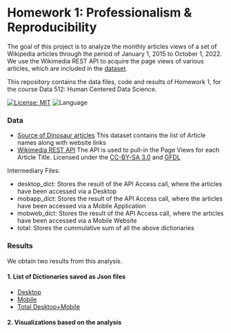 # Homework 1: Professionalism & Reproducibility 

The goal of this project is to analyze the monthly articles views of a set of Wikipedia articles through the period of January 1, 2015 to October 1, 2022. We use the Wikimedia REST API to acquire the page views of various articles, which are included in the [dataset](https://github.com/reeya26/data-512-homework_1/blob/main/data/dinosaur_genera.cleaned.SEPT.2022%20-%20dinosaur_genera.cleaned.SEPT.2022.csv).

This repository contains the data files, code and results of Homework 1, for the course Data 512: Human Centered Data Science.

[![License: MIT](https://img.shields.io/badge/License-MIT-yellow.svg)](https://github.com/reeya26/data-512-homework_1/blob/main/LICENSE) ![Language](https://img.shields.io/badge/language-python-blue.svg)

### Data 

- [Source of Dinosaur articles](https://docs.google.com/spreadsheets/d/1zfBNKsuWOFVFTOGK8qnTr2DmHkYK4mAACBKk1sHLt_k/edit?usp=sharing)
This dataset contains the list of Article names along with website links
- [Wikimedia REST API](https://wikimedia.org/api/rest_v1/#/Pageviews_data/get_metrics_pageviews_aggregate_project_access_agent_granularity_start_end) The API is used to pull-in the Page Views for each Article Title. Licensed under the [CC-BY-SA 3.0](https://creativecommons.org/licenses/by-sa/3.0/) and [GFDL](https://www.gnu.org/copyleft/fdl.html)

Intermediary Files:

- desktop_dict: Stores the result of the API Access call, where the articles have been accessed via a Desktop
- mobapp_dict: Stores the result of the API Access call, where the articles have been accessed via a Mobile Application
- mobweb_dict: Stores the result of the API Access call, where the articles have been accessed via a Mobile Website
- total: Stores the cummulative sum of all the above dictionaries

### Results

We obtain two results from this analysis.


#### 1. List of Dictionaries saved as Json files


- [Desktop](https://github.com/reeya26/data-512-homework_1/blob/main/json/dino_monthly_desktop_201501_202209.json)
- [Mobile](https://github.com/reeya26/data-512-homework_1/blob/main/json/dino_monthly_mobile_201501_202209.json)
- [Total Desktop+Mobile](https://github.com/reeya26/data-512-homework_1/blob/main/json/dino_monthly_cumulative_201501_202209.json)

#### 2. Visualizations based on the analysis
 


